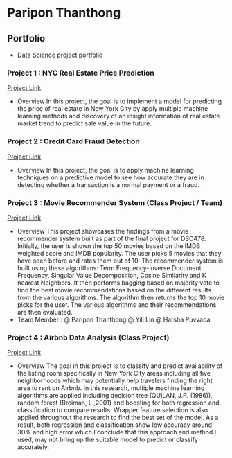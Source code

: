 # Paripon Thanthong
## Portfolio
  - Data Science project portfolio

### Project 1 : NYC Real Estate Price Prediction
  [Project Link](https://github.com/paripon123/NYC-Real-Estate-price-prediction)
  - Overview
    In this project, the goal is to implement a model for predicting the price of real estate in New York City by apply multiple machine learning methods and discovery of an insight information of real estate market trend to predict sale value in the future.

### Project 2 : Credit Card Fraud Detection
  [Project Link](https://github.com/paripon123/Frauds-Detection-Project)
  - Overview
    In this project, the goal is to apply machine learning techniques on a predictive model to see how accurate they are in detecting whether a transaction is a normal payment or a fraud.
    
### Project 3 : Movie Recommender System (Class Project / Team)
  [Project Link](https://github.com/paripon123/DSC-478/blob/master/FinalProject_MLmodels%20(1).ipynb)
  - Overview
    This project showcases the findings from a movie recommender system built as part of the final project for DSC478. Initially, the user is shown the top 50 movies based on the IMDB weighted score and IMDB popularity. The user picks 5 movies that they have seen before and rates them out of 10. The recommender system is built using these algorithms: Term Frequency-Inverse Document Frequency, Singular Value Decomposition, Cosine Similarity and K nearest Neighbors. It then performs bagging based on majority vote to find the best movie recommendations based on the different results from the various algorithms. The algorithm then returns the top 10 movie picks for the user. The various algorithms and their recommendations are then evaluated.
  - Team Member : @ Paripon Thanthong @ Yili Lin @ Harsha Puvvada  
  
### Project 4 : Airbnb Data Analysis (Class Project)
   [Project Link](https://github.com/paripon123/DSC-540/blob/master/Final%20Project%20540.ipynb)
  - Overview
    The goal in this project is to classify and predict availability of the listing room specifically in New York City areas including all five neighborhoods which may potentially help travelers finding the right area to rent on Airbnb. In this research, multiple machine learning algorithms are applied including decision tree (QUILAN, J.R. (1986)), random forest (Breiman, L.,2001) and boosting for both regression and classification to compare results. Wrapper feature selection is also applied throughout the research to find the best set of the model. As a result, both regression and classification show low accuracy around 30% and high error which I conclude that this approach and method I used, may not bring up the suitable model to predict or classify accurately.
